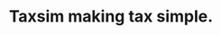 ---
templateKey: 'home-page'
title: Taxsim making tax simple.
meta_title: Taxsim accounting for self employed
meta_description: >-
  Automate the tax return system for self employed individuals in the construction industry and forecasts
      on profits, Tax and rebates for monthly and end of year.
meta_keywords: >-
  tax return,self employed,construction,sole trader,tax rebate,tax app,cis,construction industry scheme
heading: Simplified tax app for self employed individuals.
registerButton: Register with Taxsim
description: >-
  Automate your tax return and get up to date information as well as predicted forecast's.
offerings:
  blurbs:
    - image: /img/connectBank.png
      text: >-
        Connect securely to your bank and allow read only access to account transactions.
    - image: /img/allocate.png
      text: >-
        Allocate these transactions into tax brackets ie materials, tools & invoices.
    - image: /img/overview.png
      text: >-
        Tax and NI is calculated automatically on current transactions to date and a forecast for end of year.
      class: >-
        image-desktop
    - image: /img/returns.png
      text: >-
        Self assesment, CIS and NI are all submitted with a one time form and annual confirmation.
      class: >-
        image-desktop
whoForTitle: Who is Taxsim for
whoFor:
  - item: >-
      Must be a UK resident.
  - item: >-
      Self employed individuals, sole traders, freelancers and consultants.
  - item: >-
      Your turnover is not above £80,000.00.
  - item: >-
      Includes construction industry scheme.
whyNotTitle: Why you should not use Taxsim
whyNot:
  - item: >-
      Registered with companies house.
  - item: >-
      VAT registered.
  - item: >-
      Employ staff using PAYE.
  - item: >-
      Turnover is more than £80,000.00.
---